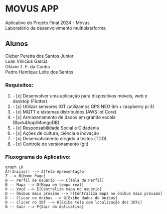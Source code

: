 # MOVUS APP
Aplicativo do Projeto Final 2024 - Movus<br>
Laboratório de desenvolvimento multiplataforma

## Alunos
Cleber Pereira dos Santos Junior<br>
Luan Vinicius Garcia<br>
Otávio T. F. da Cunha<br> 
Pedro Henrique Leite dos Santos<br>


### Requisitos:
<ol>
    <li>- [x] Desenvolver uma aplicação para dispositivos móveis, web e desktop​​​ (Flutter)​</li>
    <li>- [x] Utilizar sensores IOT (utilizamos GPS NEO 6m + raspberry pi 3)​</li>
    <li>- [x] MQTT e sistemas distribuídos (AWS Iot Core)</li>
    <li>- [x] Armazenamento de dados em grande escala (Back4App/MongoDB) ​</li>
    <li>- [x] Responsabilidade Social e Cidadania ​</li>
    <li>- [x] Ações de cultura, ciência e inovação ​</li>
    <li>- [x] Desenvolvimento dirigido a testes (TDD) ​</li>
    <li>- [x] Controle de versionamento (git) ​</li>
</ol>


### Fluxograma do Aplicativo:
```mermaid
graph LR
A((Inicio)) --> Z[Tela Apresentação]
Z --> B[Home Page]
B -- Perfil de Usuário --> C[Tela de Perfil]
B -- Mapa --> D[Mapa em tempo real]
D -- Você --> E[Centraliza mapa no usuário]
D -- Ônibus mais próximo --> F[Centraliza mapa no ônibus mais próximo]
D -- Clicar no ônibus --> G[Exibe dados do ônibus]
D -- Clicar no IOT --> H[Exibe tela com localização dos IOTs]
B -- Sair --> P{Sair do Aplicativo}
```
